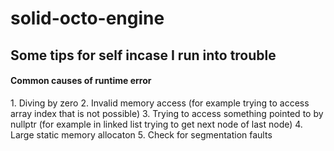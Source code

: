 # solid-octo-engine


<h2> Some tips for self incase I run into trouble </h2>
<h4> Common causes of runtime error </h4>
1. Diving by zero
2. Invalid memory access (for example trying to access array index that is not possible)
3. Trying to access something pointed to by nullptr  (for example in linked list trying to get next node of last node)
4. Large static memory allocaton 
5. Check for segmentation faults

